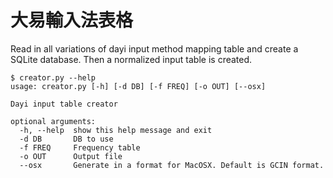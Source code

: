# 大易輸入法表格

Read in all variations of dayi input method mapping table and create a SQLite
database. Then a normalized input table is created.

```
$ creator.py --help
usage: creator.py [-h] [-d DB] [-f FREQ] [-o OUT] [--osx]

Dayi input table creator

optional arguments:
  -h, --help  show this help message and exit
  -d DB       DB to use
  -f FREQ     Frequency table
  -o OUT      Output file
  --osx       Generate in a format for MacOSX. Default is GCIN format.
```
